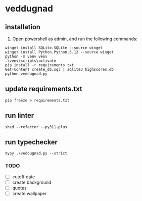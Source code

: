 # veddugnad

## installation
1. Open powershell as admin, and run the following commands:
```shell
winget install SQLite.SQLite --source winget
winget install Python.Python.3.12 --source winget
python -m venv venv
.\venv\scripts\activate
pip install -r requirements.txt
Get-Content create_db.sql | sqlite3 highscores.db
python veddugnad.py
```

## update requirements.txt
```shell
pip freeze > requirements.txt
```

## run linter
```shell
shed --refactor --py311-plus
```

## run typechecker
```shell
mypy .\veddugnad.py --strict
```

### TODO
- [ ] cutoff date
- [ ] create background
- [ ] quotes
- [ ] create wallpaper
